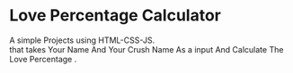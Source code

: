 # Love Percentage Calculator
A simple Projects using HTML-CSS-JS.
<br>
that takes Your Name And Your Crush Name As a input And Calculate The Love Percentage . 
